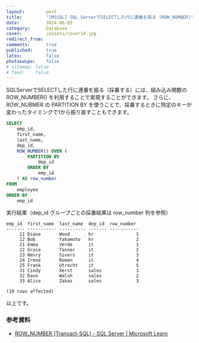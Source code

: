 ```yaml
---
layout:        post
title:         "[MSSQL] SQL ServerでSELECTした行に連番を振る (ROW_NUMBER)"
date:          2024-06-03
category:      Database
cover:         /assets/cover14.jpg
redirect_from:
comments:      true
published:     true
latex:         false
photoswipe:    false
# sitemap: false
# feed:    false
---
```


SQLServerでSELECTした行に連番を振る（採番する）には、組み込み関数の ROW_NUMBER() を利用することで実現することができます。
さらに、ROW_NUBMER の PARTITION BY を使うことで、採番するときに特定のキーが変わったタイミングで1から振り直すこともできます。

```sql
SELECT
    emp_id,
    first_name,
    last_name,
    dep_id,
    ROW_NUMBER() OVER (
        PARTITION BY
            dep_id
        ORDER BY
            emp_id
    ) AS row_number
FROM
    employee
ORDER BY
    emp_id
```

実行結果（dep_id グループごとの採番結果は row_number 列を参照）

```output
emp_id  first_name  last_name  dep_id  row_number
------- ----------- ---------- ------- -----------
     11 Diane       Wood       hr                1
     12 Bob         Yakamoto   hr                2
     21 Emma        Verde      it                1
     22 Grace       Tanner     it                2
     23 Henry       Sivers     it                3
     24 Irene       Romen      it                4
     25 Frank       Utrecht    it                5
     31 Cindy       Xerst      sales             1
     32 Dave        Walsh      sales             2
     33 Alice       Zakas      sales             3

(10 rows affected)
```

以上です。

### 参考資料

- [ROW_NUMBER (Transact-SQL) - SQL Server \| Microsoft Learn](https://learn.microsoft.com/ja-jp/sql/t-sql/functions/row-number-transact-sql?view=sql-server-ver16)

